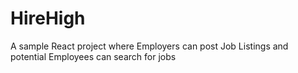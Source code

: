 # HireHigh
A sample React project where Employers can post Job Listings and potential Employees can search for jobs
